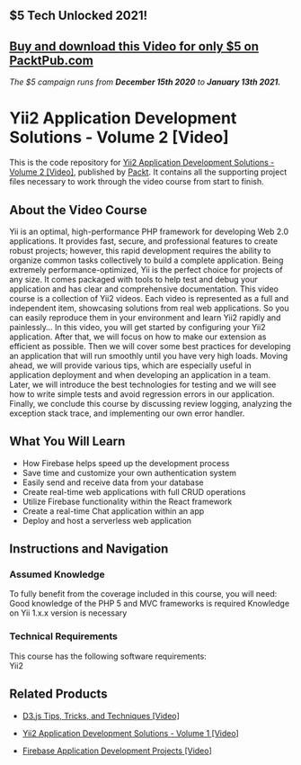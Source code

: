 ## $5 Tech Unlocked 2021!
[Buy and download this Video for only $5 on PacktPub.com](https://www.packtpub.com/product/yii2-application-development-solutions-volume-2-video/9781787128750)
-----
*The $5 campaign         runs from __December 15th 2020__ to __January 13th 2021.__*

# Yii2 Application Development Solutions - Volume 2 [Video]
This is the code repository for [Yii2 Application Development Solutions - Volume 2 [Video]](https://www.packtpub.com/application-development/firebase-application-development-projects-video?utm_source=github&utm_medium=repository&utm_campaign=9781789618341), published by [Packt](https://www.packtpub.com/?utm_source=github). It contains all the supporting project files necessary to work through the video course from start to finish.
## About the Video Course
Yii is an optimal, high-performance PHP framework for developing Web 2.0 applications. It provides fast, secure, and professional features to create robust projects; however, this rapid development requires the ability to organize common tasks collectively to build a complete application. Being extremely performance-optimized, Yii is the perfect choice for projects of any size. It comes packaged with tools to help test and debug your application and has clear and comprehensive documentation.
This video course is a collection of Yii2 videos. Each video is represented as a full and independent item, showcasing solutions from real web applications. So you can easily reproduce them in your environment and learn Yii2 rapidly and painlessly… 
In this video, you will get started by configuring your Yii2 application. After that, we will focus on how to make our extension as efficient as possible. Then we will cover some best practices for developing an application that will run smoothly until you have very high loads. Moving ahead, we will provide various tips, which are especially useful in application deployment and when developing an application in a team. Later, we will introduce the best technologies for testing and we will see how to write simple tests and avoid regression errors in our application. 
Finally, we conclude this course by discussing review logging, analyzing the exception stack trace, and implementing our own error handler.



<H2>What You Will Learn</H2>
<DIV class=book-info-will-learn-text>
<UL>
<LI>How Firebase helps speed up the development process 
<LI>Save time and customize your own authentication system 
<LI>Easily send and receive data from your database 
<LI>Create real-time web applications with full CRUD operations 
<LI>Utilize Firebase functionality within the React framework 
<LI>Create a real-time Chat application within an app 
<LI>Deploy and host a serverless web application </LI></UL></DIV>

## Instructions and Navigation
### Assumed Knowledge
To fully benefit from the coverage included in this course, you will need:<br/>
Good knowledge of the PHP 5 and MVC frameworks is required
Knowledge on Yii 1.x.x version is necessary
### Technical Requirements
This course has the following software requirements:<br/>
Yii2

## Related Products
* [D3.js Tips, Tricks, and Techniques [Video]](https://www.packtpub.com/application-development/d3js-tips-tricks-and-techniques-video?utm_source=github&utm_medium=repository&utm_campaign=9781838642334)

* [Yii2 Application Development Solutions - Volume 1 [Video]](https://www.packtpub.com/web-development/yii2-application-development-solutions-volume-1?utm_source=github&utm_medium=repository&utm_campaign=9781787286184)

* [Firebase Application Development Projects [Video]](https://www.packtpub.com/application-development/firebase-application-development-projects-video?utm_source=github&utm_medium=repository&utm_campaign=9781789618341)

